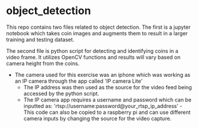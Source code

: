 # object_detection
This repo contains two files related to object detection.
The first is a jupyter notebook which takes coin images and augments them to result in a larger training and testing dataset.

The second file is python script for detecting and identifying coins in a video frame. It utilizes OpenCV functions and results will vary based on camera height from the coins. 
   
   - The camera used for this exercise was an iphone which was working as an IP camera through the app called 'IP camera Lite'
      - The IP address was then used as the source for the video feed being accessed by the python script.
      - The IP camera app requires a username and password which can be inputted as: 'rtsp://username:password@your_rtsp_ip_address'
    - This code can also be copied to a raspberry pi and can use different camera inputs by changing the source for the video capture.
